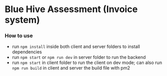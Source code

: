 # Blue Hive Assessment (Invoice system)

### How to use
- run `npm install` inside both client and server folders to install dependencies
- run `npm start` or `npm run dev` in server folder to run the backend
- run `npm start` in client folder to run the client on dev mode; can also run `npm run build` in client and server the build file with pm2